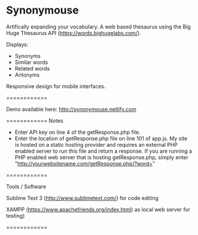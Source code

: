 Synonymouse
============

Artifically expanding your vocabulary. A web based thesaurus using the Big Huge Thesaurus API (https://words.bighugelabs.com/). 

Displays:

- Synonyms
- Similar words 
- Related words 
- Antonyms

Responsive design for mobile interfaces.

============

Demo available here: http://synonymouse.netlify.com

============
Notes
- Enter API key on line 4 of the getResponse.php file.
- Enter the location of getResponse.php file on line 101 of app.js. My site is hosted on a static hosting provider and requires an external PHP enabled server to run this file and return a response. If you are running a PHP enabled web server that is hosting getResponse.php, simply enter "http://yourwebsitename.com/getResponse.php/?word="

============

Tools / Software

Sublime Text 3 (http://www.sublimetext.com/) for code editing

XAMPP (https://www.apachefriends.org/index.html) as local web server for testing)

============

